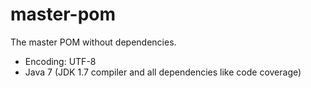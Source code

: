 master-pom
==========

The master POM without dependencies.

 * Encoding: UTF-8
 * Java 7 (JDK 1.7 compiler and all dependencies like code coverage)
